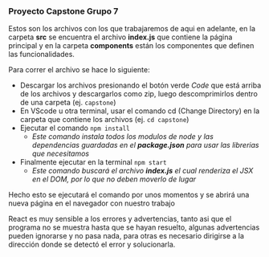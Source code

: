 ### Proyecto Capstone Grupo 7

Estos son los archivos con los que trabajaremos de aqui en adelante, en la carpeta **src** se encuentra el archivo **index.js** que contiene la página principal y en la carpeta **components** están los componentes que definen las funcionalidades.

Para correr el archivo se hace lo siguiente: 
- Descargar los archivos presionando el botón verde _Code_ que está arriba de los archivos y descargarlos como zip, luego descomprimirlos dentro de una carpeta (ej. ```capstone```)
- En VScode u otra terminal, usar el comando cd (Change Directory) en la carpeta que contiene los archivos (ej. ```cd capstone```)
- Ejecutar el comando ```npm install```
   - _Este comando instala todos los modulos de node y las dependencias guardadas en el **package.json** para usar las librerias que necesitamos_
- Finalmente ejecutar en la terminal ```npm start```
   - _Este comando buscará el archivo **index.js** el cual renderiza el JSX en el DOM, por lo que no deben moverlo de lugar_

Hecho esto se ejecutará el comando por unos momentos y se abrirá una nueva página en el navegador con nuestro trabajo

React es muy sensible a los errores y advertencias, tanto asi que el programa no se muestra hasta que se hayan resuelto, algunas advertencias pueden ignorarse y no pasa nada, para otras es necesario dirigirse a la dirección donde se detectó el error y solucionarla.
